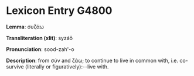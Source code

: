 # Lexicon Entry G4800

**Lemma**: συζάω

**Transliteration (xlit)**: syzáō

**Pronunciation**: sood-zah'-o

**Description**:
from σύν and ζάω; to continue to live in common with, i.e. co-survive (literally or figuratively):--live with.
